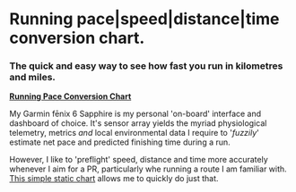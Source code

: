  # Running pace|speed|distance|time conversion chart.

### The quick and easy way to see how fast you run in kilometres and miles.

**[Running Pace Conversion Chart](http://wachilt.github.io/running-pace-conversion-chart/)**

My Garmin fēnix 6 Sapphire is my personal 'on-board' interface and dashboard of choice. It's sensor array yields the myriad physiological telemetry, metrics *and* local environmental data I require to '*fuzzily*' estimate net pace and predicted finishing time during a run.

However, I like to 'preflight' speed, distance and time more accurately whenever I aim for a PR, particularly whe running a route I am familiar with. [This simple static chart](http://wachilt.github.io/running-pace-conversion-chart/) allows me to quickly do just that.
